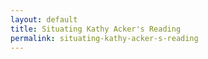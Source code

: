 ```yaml
---
layout: default
title: Situating Kathy Acker's Reading
permalink: situating-kathy-acker-s-reading
---
```

<!-- Add an essay or interpretive material below this line,
using HTML or markdown.  Do not modify this file above this line -->
